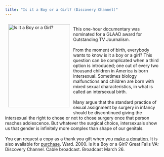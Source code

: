 ```yaml
---
title: "Is it a Boy or a Girl? (Discovery Channel)"
---
```


<img src="/img/books/discovery.jpg" width="200" height="270" alt="Is It a Boy or a Girl?" align="left" hspace=10 vspace=10><br>This one-hour documentary was nominated for a <span class="caps">GLAAD</span> award for Outstanding TV Journalism.<br><br>From the moment of birth, everybody wants to know is it a boy or a girl? This question can be complicated when a third option is introduced; one out of every two thousand children in America is born intersexual. Sometimes biology malfunctions and children are born with mixed sexual characteristics, in what is called an intersexual birth.<br><br>Many argue that the standard practice of sexual assignment by surgery in infancy should be discontinued giving the intersexual the right to chose or not to chose surgery once that person reaches adolescence. But whatever the surgical choice, intersexuals show us that gender is infinitely more complex than shape of our genitals.<br><br>You can request a copy as a thank you gift when you [make a donation][1]. It is also available for [purchase][2]. Ward. 2000. Is it a Boy or a Girl? Great Falls VA: Discovery Channel. Cable broadcast. Broadcast March 26.<br><!--break-->

 [1]: /donate
 [2]: /videos/purchase.%5Cn%5CnPhyllis
